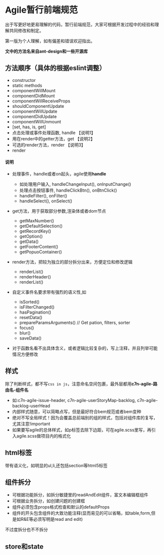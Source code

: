 # Agile暂行前端规范
出于写更好地更易理解的代码，暂行前端规范，大家可根据开发过程中的经验和理解共同修改和制定。

第一版为个人理解，如有偏差和错误欢迎指出。

**文中的方法名来自ant-design和一些开源库**

## 方法顺序（具体的根据eslint调整）
- constructor
- static methods
- componentWillMount
- componentDidMount
- componentWillReceiveProps
- shouldComponentUpdate
- componentWillUpdate
- componentDidUpdate
- componentWillUnmount
- [set, has, is, get]
- 点击处理或事件处理函数, handle 【说明1】
- 用在render中的getter方法，get 【说明2】
- 可选的render方法，render  【说明3】
- render

#### 说明
- 处理事件，handle或者on起头，agile使用**handle**
  - 如处理用户输入, handleChangeInput(), onInputChange()
  - 处理点击按钮事件, handleClickBtn(), onBtnClick()
  - handleFilter(), onFilter()
  - handleSelect(), onSelect()

- get方法，用于获取部分参数,渲染体或者dom节点
  - getMaxNumber()
  - getDefaultSelection()
  - getRecordKey()
  - getOption()
  - getData()
  - getFooterContent()
  - getPopuoContainer()

- render方法，把较为独立的部分拆分出来，方便定位和修改逻辑
  - renderList()
  - renderHeader()
  - renderList()

- 自定义事件名要求带有强烈的语义性,如
  - isSorted()
  - isFilterChanged()
  - hasPagination() 
  - resetData()
  - prepareParamsArguments() // Get pation, filters, sorter
  - focus()
  - blur()
  - saveData()

- 对于函数名看不出具体含义，或者逻辑比较复杂的，写上注释，并且列举可能情况方便修改


## 样式
除了判断样式，都不写`css in js`，注意命名空间包裹，最外层都用**c7n-agile-路由名-组件名**
- 如:c7n-agile-issue-header, c7n-agile-userStoryMap-backlog, c7n-agile-backlog-userHead
- 内部样式随意，可以简略点写，但是最好符合bem规范或者bem变种
- 绝对不写全局样式！因为会覆盖总前端别的组的样式，包括对组件库的复写，尤其注意!important
- 如果要写agile的总体样式，如p标签去除下边距，可在agile.scss里写，再引入agile.scss做项目内的格式化

## html标签
带有语义化，如明显的ul,li,还包括section等html5标签

## 组件拆分
- 可根据功能拆分，如拆分敏捷里的readAndEdit组件，富文本编辑框组件
- 可根据业务拆分，如创建问题的创建框
- 组件必须包含props格式检查和默认的defaultProps
- 组件的开头包含组件的大致功能注释(显而易见的可以省略，如table,form,但是如R&E等必须写明是read and edit)

不过度拆分也不不拆分

## store和state
